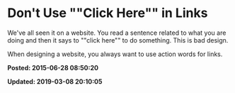 # Don't Use ""Click Here"" in Links

We've all seen it on a website.  You read a sentence related to what you are doing and then it says to ""click here"" to do something.  This is bad design.  

When designing a website, you always want to use action words for links. 

**Posted: 2015-06-28 08:50:20** 

**Updated: 2019-03-08 20:10:05** 


